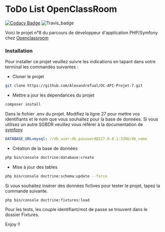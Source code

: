 # ToDo List OpenClassRoom
[![Codacy Badge](https://api.codacy.com/project/badge/Grade/9910356c70604029b09ee17dfd0216e7)](https://app.codacy.com/app/AlexandreTual/OC-projet-8-ToDo-Co?utm_source=github.com&utm_medium=referral&utm_content=AlexandreTual/OC-projet-8-ToDo-Co&utm_campaign=Badge_Grade_Settings)
![Travis_badge](https://travis-ci.com/AlexandreTual/OC-projet-8-ToDo-Co.svg?branch=master)

Voici le projet n°8 du parcours de développeur d'application PHP/Symfony chez [Openclassroom](https://openclassrooms.com/fr/)

### Installation
Pour installer ce projet veuillez suivre les indications en tapant dans votre terminal les commandes suivantes :
-  Cloner le projet
```sh
git clone https://github.com/AlexandreTual/OC-API-Projet-7.git
```

- Mettre a jour les dépendances du projet
```sh
composer install
```
Dans le fichier .env du projet.
Modifiez la ligne 27 pour mettre vos identifiants et le nom que vous souhaitez pour la base de données. Si vous utilisez un autre SGBDR veuillez vous référer à la documentation de [symfony](https://symfony.com/doc/current/doctrine.html)
```yaml
DATABASE_URL=mysql: //db_user:db_password@127.0.0.1:3306/db_name
```
- Création de la base de données
```sh
php bin/console doctrine:database:create
```

- Mise à jour des tables
```sh 
php bin/console doctrine:schema:update --force
```

Si vous souhaitez insérer des données fictives pour tester le projet, tapez la commande suivante.
```sh 
php bin/console doctrine:fixtures:load
```

Pour les tests, les couple identifiant/mot de passe se trouvent dans le dossier Fixtures. 

Enjoy !!
